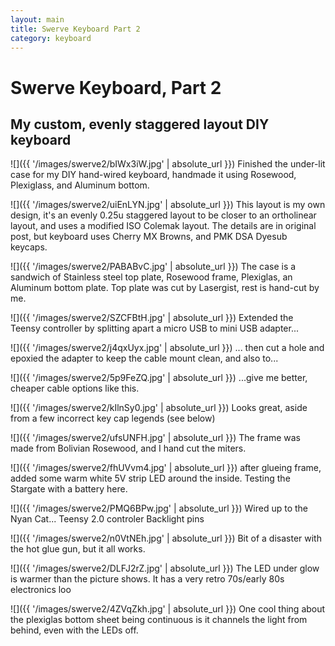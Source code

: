 ```yaml
---
layout: main
title: Swerve Keyboard Part 2
category: keyboard
---
```


# Swerve Keyboard, Part 2
## My custom, evenly staggered layout DIY keyboard

![]({{ '/images/swerve2/bIWx3iW.jpg' | absolute_url }})
Finished the under-lit case for my DIY hand-wired keyboard, handmade it using Rosewood, Plexiglass, and Aluminum bottom.

![]({{ '/images/swerve2/uiEnLYN.jpg' | absolute_url }})
This layout is my own design, it's an evenly 0.25u staggered layout to be closer to an ortholinear layout, and uses a modified ISO Colemak layout.  The details are in original post, but keyboard uses Cherry MX Browns, and PMK DSA Dyesub keycaps.

![]({{ '/images/swerve2/PABABvC.jpg' | absolute_url }})
The case is a sandwich of Stainless steel top plate, Rosewood frame, Plexiglas, an Aluminum bottom plate.  Top plate was cut by Lasergist, rest is hand-cut by me.

![]({{ '/images/swerve2/SZCFBtH.jpg' | absolute_url }})
Extended the Teensy controller by splitting apart a micro USB to mini USB adapter...

![]({{ '/images/swerve2/j4qxUyx.jpg' | absolute_url }})
... then cut a hole and epoxied the adapter to keep the cable mount clean, and also to...

![]({{ '/images/swerve2/5p9FeZQ.jpg' | absolute_url }})
...give me better, cheaper cable options like this.

![]({{ '/images/swerve2/kIlnSy0.jpg' | absolute_url }})
Looks great, aside from a few incorrect key cap legends (see below)

![]({{ '/images/swerve2/ufsUNFH.jpg' | absolute_url }})
The frame was made from Bolivian Rosewood, and I hand cut the miters.

![]({{ '/images/swerve2/fhUVvm4.jpg' | absolute_url }})
after glueing frame, added some warm white 5V strip LED around the inside.  Testing the Stargate with a battery here.

![]({{ '/images/swerve2/PMQ6BPw.jpg' | absolute_url }})
Wired up to the Nyan Cat... Teensy 2.0 controler Backlight pins

![]({{ '/images/swerve2/n0VtNEh.jpg' | absolute_url }})
Bit of a disaster with the hot glue gun, but it all works.

![]({{ '/images/swerve2/DLFJ2rZ.jpg' | absolute_url }})
The LED under glow is warmer than the picture shows.  It has a very retro 70s/early 80s electronics loo

![]({{ '/images/swerve2/4ZVqZkh.jpg' | absolute_url }})
One cool thing about the plexiglas bottom sheet being continuous is it channels the light from behind, even with the LEDs off.

